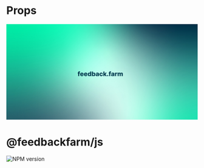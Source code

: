 # Props

![Banner](../../media/banner.jpeg)

# @feedbackfarm/js

![NPM version](https://img.shields.io/npm/v/@feedbackfarm/js)
